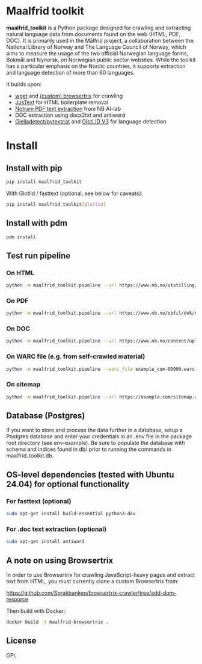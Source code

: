 # Maalfrid toolkit

__maalfrid_toolkit__ is a Python package designed for crawling and extracting natural language data from documents found on the web (HTML, PDF, DOC). It is primarily used in the Målfrid project, a collaboration between the National Library of Norway and The Language Council of Norway, which aims to measure the usage of the two official Norwegian language forms, Bokmål and Nynorsk, on Norwegian public sector websites. While the toolkit has a particular emphasis on the Nordic countries, it supports extraction and language detection of more than 60 languages.

It builds upon:
- [wget](https://www.gnu.org/software/wget/) and [(custom) browsertrix](https://github.com/Sprakbanken/browsertrix-crawler/) for crawling
- [JusText](https://github.com/miso-belica/jusText) for HTML boilerplate removal
- [Notram PDF text extraction](https://github.com/NbAiLab/notram/) from NB AI-lab
- DOC extraction using docx2txt and antiword
- [Gielladetect/pytextcat](https://github.com/NationalLibraryOfNorway/gielladetect) and [GlotLID V3](https://huggingface.co/cis-lmu/glotlid) for language detection

# Install
## Install with pip

```bash
pip install maalfrid_toolkit
```

With Glotlid / fasttext (optional, see below for caveats):

```bash
pip install maalfrid_toolkit[glotlid]
```

## Install with pdm

```bash
pdm install
```

## Test run pipeline

### On HTML

```bash
python -m maalfrid_toolkit.pipeline --url https://www.nb.no/utstilling/opplyst-glimt-fra-en-kulturhistorie/ --to_jsonl
```

### On PDF

```bash
python -m maalfrid_toolkit.pipeline --url https://www.nb.no/sbfil/dok/nst_taledat_dk.pdf --to_jsonl
```

### On DOC

```bash
python -m maalfrid_toolkit.pipeline --url https://www.nb.no/content/uploads/2018/11/Søknadsskjema-Bokhylla-2.doc --to_jsonl
```

### On WARC file (e.g. from self-crawled material)

```bash
python -m maalfrid_toolkit.pipeline --warc_file example_com-00000.warc.gz --to_jsonl
```

### On sitemap

```bash
python -m maalfrid_toolkit.pipeline --url https://example.com/sitemap.xml --crawl_sitemap --to_jsonl > example.jsonl
```

## Database (Postgres)

If you want to store and process the data further in a database, setup a Postgres database and enter your credentials in an .env file in the package root directory (see env-example). Be sure to populate the database with schema and indices found in db/ prior to running the commands in maalfrid_toolkit.db.

## OS-level dependencies (tested with Ubuntu 24.04) for optional functionality

### For fasttext (optional)

```bash
sudo apt-get install build-essential python3-dev
```

### For .doc text extraction (optional)

```bash
sudo apt-get install antiword
```

## A note on using Browsertrix

In order to use Browsertrix for crawling JavaScript-heavy pages and extract text from HTML, you must currently clone a custom Browsertrix from:

https://github.com/Sprakbanken/browsertrix-crawler/tree/add-dom-resource

Then build with Docker:

```bash
docker build -t maalfrid-browsertrix .
```

## License
GPL
